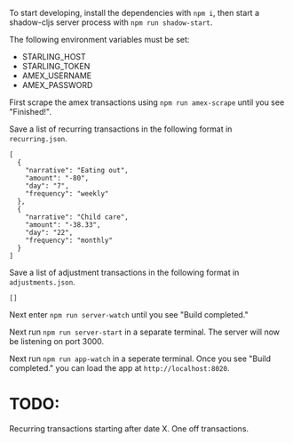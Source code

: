 To start developing, install the dependencies with `npm i`, then start a
shadow-cljs server process with `npm run shadow-start`.

The following environment variables must be set:
- STARLING_HOST
- STARLING_TOKEN
- AMEX_USERNAME
- AMEX_PASSWORD

First scrape the amex transactions using `npm run amex-scrape` until you see "Finished!".

Save a list of recurring transactions in the following format in `recurring.json`.
```
[
  {
    "narrative": "Eating out",
    "amount": "-80",
    "day": "7",
    "frequency": "weekly"
  },
  {
    "narrative": "Child care",
    "amount": "-38.33",
    "day": "22",
    "frequency": "monthly"
  }
]
```

Save a list of adjustment transactions in the following format in `adjustments.json`.
```
[]
```

Next enter `npm run server-watch` until you see "Build completed."

Next run `npm run server-start` in a separate terminal. The server will now be listening on port 3000.

Next run `npm run app-watch` in a seperate terminal. Once you see "Build completed." you can load the
app at `http://localhost:8020`.

# TODO:
Recurring transactions starting after date X.
One off transactions.
